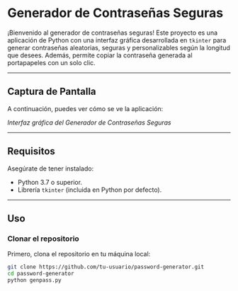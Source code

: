 # Generador de Contraseñas Seguras

¡Bienvenido al generador de contraseñas seguras! Este proyecto es una aplicación de Python con una interfaz gráfica desarrollada en `tkinter` para generar contraseñas aleatorias, seguras y personalizables según la longitud que desees. Además, permite copiar la contraseña generada al portapapeles con un solo clic.

---

## **Captura de Pantalla**
A continuación, puedes ver cómo se ve la aplicación:

 
*Interfaz gráfica del Generador de Contraseñas Seguras*

---

## **Requisitos**
Asegúrate de tener instalado:
- Python 3.7 o superior.
- Librería `tkinter` (incluida en Python por defecto).

---

## **Uso**

### **Clonar el repositorio**
Primero, clona el repositorio en tu máquina local:
```bash
git clone https://github.com/tu-usuario/password-generator.git
cd password-generator
python genpass.py

